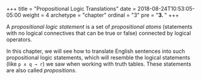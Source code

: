 +++
title = "Propositional Logic Translations"
date = 2018-08-24T10:53:05-05:00
weight = 4
archetype = "chapter"
ordinal = "3"
pre = "<b>3. </b>"
+++

A *propositional logic statement* is a set of *propositional atoms* (statements with no logical connectives that can be true or false) connected by logical operators.

In this chapter, we will see how to translate English sentences into such propositional logic statements, which will resemble the logical statements (like `p ∧ q → r`) we saw when working with truth tables. These statements are also called *propositions*.